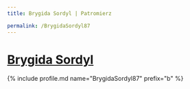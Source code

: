 ```yaml
---
title: Brygida Sordyl | Patromierz

permalink: /BrygidaSordyl87
---
```


# [Brygida Sordyl](https://patronite.pl/BrygidaSordyl87)

{% include profile.md name="BrygidaSordyl87" prefix="b" %}
